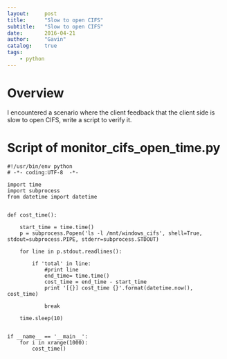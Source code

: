 ```yaml
---
layout:     post
title:      "Slow to open CIFS"
subtitle:   "Slow to open CIFS"
date:       2016-04-21
author:     "Gavin"
catalog:    true
tags:
    - python
---
```


# Overview

I encountered a scenario where the client feedback that the client side is slow to open CIFS, write a script to verify it.


# Script of monitor_cifs_open_time.py

```
#!/usr/bin/env python
# -*- coding:UTF-8  -*-

import time
import subprocess
from datetime import datetime


def cost_time():

    start_time = time.time()
    p = subprocess.Popen('ls -l /mnt/windows_cifs', shell=True, stdout=subprocess.PIPE, stderr=subprocess.STDOUT)

    for line in p.stdout.readlines():

        if 'total' in line:
            #print line
            end_time= time.time()
            cost_time = end_time - start_time
            print '[{}] cost_time {}'.format(datetime.now(), cost_time)

            break

    time.sleep(10)


if __name__ == '__main__':
    for i in xrange(1000):
        cost_time()
```
